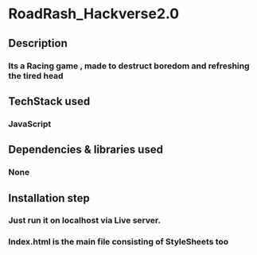 # RoadRash_Hackverse2.0
## Description
### Its a Racing game , made to destruct boredom and refreshing the tired head

## TechStack used
### JavaScript

## Dependencies & libraries used
### None

## Installation step
### Just run it on localhost via Live server.
### Index.html is the main file consisting of StyleSheets too

